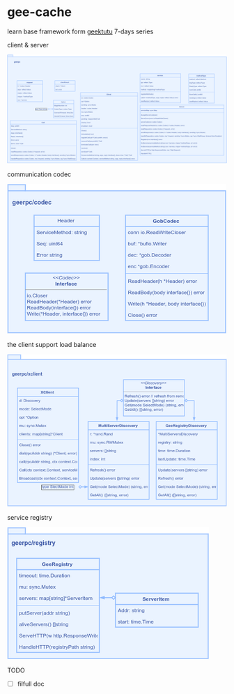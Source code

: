 # gee-cache
learn base framework form [geektutu](https://geektutu.com/post/geerpc.html) 7-days series

client & server

![UML](doc/geerpc.png)

communication codec

![UML](doc/geerpc-codec.png)

the client support load balance

![UML](doc/geerpc-xclient.png)

service registry

![UML](doc/geerpc-registry.png)

TODO
- [ ] filfull doc  